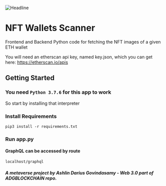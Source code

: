 ![Headline](./static/img/repo.avif)

# NFT Wallets Scanner
Frontend and Backend Python code for fetching the NFT images of a given ETH wallet

You will need an etherscan api key, named key.json, which you can get here: https://etherscan.io/apis

## Getting Started

### You need `Python 3.7.6` for this app to work
So start by installing that interpreter

### Install Requirements
`pip3 install -r requirements.txt`

### Run app.py

#### GraphQL can be accessed by route
`localhost/graphql`

##### A metaverse project by Ashlin Darius Govindasamy - Web 3.0 part of ADGBLOCKCHAIN repo.